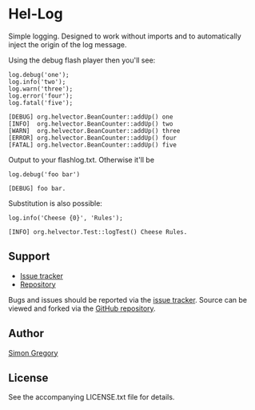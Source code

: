 # Hel-Log

Simple logging. Designed to work without imports and to automatically inject the origin of the log message.

Using the debug flash player then you'll see:

    log.debug('one');
    log.info('two');
    log.warn('three');
    log.error('four');
    log.fatal('five');
    
    [DEBUG] org.helvector.BeanCounter::addUp() one
    [INFO]  org.helvector.BeanCounter::addUp() two
    [WARN]  org.helvector.BeanCounter::addUp() three
    [ERROR] org.helvector.BeanCounter::addUp() four
    [FATAL] org.helvector.BeanCounter::addUp() five

Output to your flashlog.txt. Otherwise it'll be 

    log.debug('foo bar')
    
    [DEBUG] foo bar.

Substitution is also possible:

    log.info('Cheese {0}', 'Rules');
    
    [INFO] org.helvector.Test::logTest() Cheese Rules.

## Support

 * [Issue tracker][issue_tracker]
 * [Repository][repo]

Bugs and issues should be reported via the [issue tracker][issue_tracker].
Source can be viewed and forked via the [GitHub repository][repo].

## Author

[Simon Gregory][sg_blog]

## License

See the accompanying LICENSE.txt file for details.

[repo]: http://github.com/simongregory/hel-log/
[issue_tracker]: http://github.com/simongregory/hel-log/issues
[sg_blog]: http://blog.simonregory.com
[adobe_flash]: http://www.adobe.com/products/flashplayer/
[adobe_flash_tool]: http://www.adobe.com/products/flash/
[flex_conventions]: http://opensource.adobe.com/wiki/display/flexsdk/Coding+Conventions
